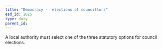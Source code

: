 ```yaml
---
title: "Democracy -  elections of councillors"
esd_id: 1025
type: duty
parent_id:  
---
```


A local authority must select one of the three statutory options for council elections.

